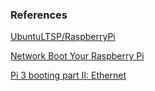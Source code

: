 ### References
[ UbuntuLTSP/RaspberryPi](https://help.ubuntu.com/community/UbuntuLTSP/RaspberryPi)

[Network Boot Your Raspberry Pi](https://www.raspberrypi.org/documentation/hardware/raspberrypi/bootmodes/net_tutorial.md)

[Pi 3 booting part II: Ethernet](https://www.raspberrypi.org/blog/pi-3-booting-part-ii-ethernet-all-the-awesome/)